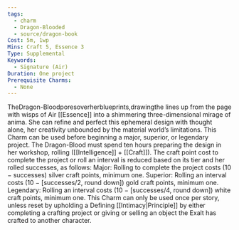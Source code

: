 ```yaml
---
tags:
  - charm
  - Dragon-Blooded
  - source/dragon-book
Cost: 5m, 1wp
Mins: Craft 5, Essence 3
Type: Supplemental
Keywords:
  - Signature (Air)
Duration: One project
Prerequisite Charms:
  - None
---
```

TheDragon-Bloodporesoverherblueprints,drawingthe lines up from the page with wisps of Air [[Essence]] into a shimmering three-dimensional mirage of anima. She can refine and perfect this ephemeral design with thought alone, her creativity unbounded by the material world’s limitations. This Charm can be used before beginning a major, superior, or legendary project. The Dragon-Blood must spend ten hours preparing the design in her workshop, rolling ([[Intelligence]] + [[Craft]]). The craft point cost to complete the project or roll an interval is reduced based on its tier and her rolled successes, as follows: Major: Rolling to complete the project costs (10 − successes) silver craft points, minimum one. Superior: Rolling an interval costs (10 − [successes/2, round down]) gold craft points, minimum one. Legendary: Rolling an interval costs (10 − [successes/4, round down]) white craft points, minimum one. This Charm can only be used once per story, unless reset by upholding a Defining [[Intimacy|Principle]] by either completing a crafting project or giving or selling an object the Exalt has crafted to another character.